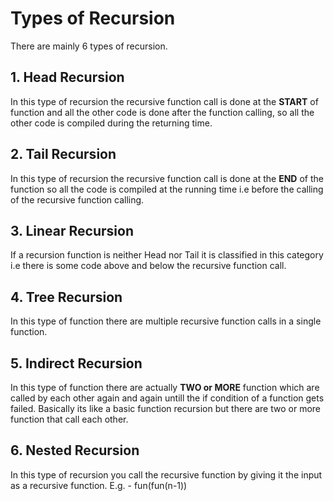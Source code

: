 # Types of Recursion 
There are mainly 6 types of recursion.

## 1. Head Recursion
In this type of recursion the recursive function call is done at the **START** of function and all the other code is done after the function calling, so all the other code is compiled during the returning time.

## 2. Tail Recursion
In this type of recursion the recursive function call is done at the **END** of the function so all the code is compiled at the running time i.e before the calling of the recursive function calling.

## 3. Linear Recursion
If a recursion function is neither Head nor Tail it is classified in this category i.e there is some code above and below the recursive function call.

## 4. Tree Recursion
In this type of function there are multiple recursive function calls in a single function.

## 5. Indirect Recursion
In this type of function there are actually **TWO or MORE** function which are called by each other again and again untill the if condition of a function gets failed. Basically its like a basic function recursion but there are two or more function that call each other.

## 6. Nested Recursion
In this type of recursion you call the recursive function by giving it the input as a recursive function.
E.g. - fun(fun(n-1))